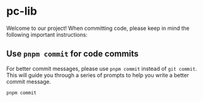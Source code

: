 # pc-lib

Welcome to our project! When committing code, please keep in mind the following important instructions:

## Use `pnpm commit` for code commits

For better commit messages, please use `pnpm commit` instead of `git commit`. This will guide you through a series of prompts to help you write a better commit message.

```bash
pnpm commit
```
